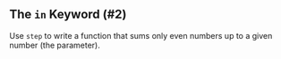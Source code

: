 ## The `in` Keyword (#2)

Use `step` to write a function that sums only even numbers up to a given
number (the parameter).
